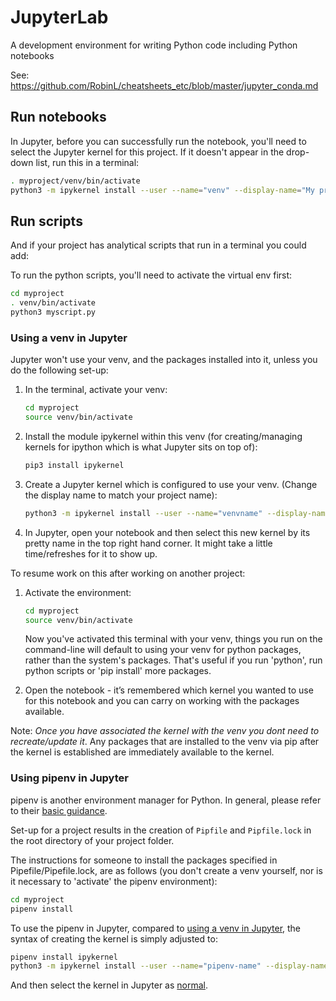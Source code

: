 # JupyterLab

A development environment for writing Python code including Python notebooks

See: <https://github.com/RobinL/cheatsheets_etc/blob/master/jupyter_conda.md>

## Run notebooks

In Jupyter, before you can successfully run the notebook, you'll need to select the Jupyter kernel for this project. If it doesn't appear in the drop-down list, run this in a terminal:

```bash
. myproject/venv/bin/activate
python3 -m ipykernel install --user --name="venv" --display-name="My project (Python3)"
```

## Run scripts

And if your project has analytical scripts that run in a terminal you could add:

To run the python scripts, you'll need to activate the virtual env first:

```bash
cd myproject
. venv/bin/activate
python3 myscript.py
```

### Using a venv in Jupyter

Jupyter won't use your venv, and the packages installed into it, unless you do the following set-up:

1. In the terminal, activate your venv:

    ```bash
    cd myproject
    source venv/bin/activate
    ```

2. Install the module ipykernel within this venv (for creating/managing kernels for ipython which is what Jupyter sits on top of):

    ```bash
    pip3 install ipykernel
    ```

3. Create a Jupyter kernel which is configured to use your venv. (Change the display name to match your project name):

    ```bash
    python3 -m ipykernel install --user --name="venvname" --display-name="My project (Python3)"
    ```

4. In Jupyter, open your notebook and then select this new kernel by its pretty name in the top right hand corner. It might take a little time/refreshes for it to show up.

To resume work on this after working on another project:

1. Activate the environment:

    ```bash
    cd myproject
    source venv/bin/activate
    ```

    Now you've activated this terminal with your venv, things you run on the command-line will default to using your venv for python packages, rather than the system's packages. That's useful if you run 'python', run python scripts or 'pip install' more packages.

2. Open the notebook - it’s remembered which kernel you wanted to use for this notebook and you can carry on working with the packages available.

Note: *Once you have associated the kernel with the venv you dont need to recreate/update it*. Any packages that are installed to the venv via pip after the kernel is established are immediately available to the kernel.

### Using pipenv in Jupyter

pipenv is another environment manager for Python. In general, please refer to their [basic guidance](https://pipenv-fork.readthedocs.io/en/latest/basics.html).

Set-up for a project results in the creation of `Pipfile` and `Pipfile.lock` in the root directory of your project folder.

The instructions for someone to install the packages specified in Pipefile/Pipefile.lock, are as follows (you don't create a venv yourself, nor is it necessary to 'activate' the pipenv environment):

```bash
cd myproject
pipenv install
```

To use the pipenv in Jupyter, compared to [using a venv in Jupyter](../tools/package-management.html#venv-and-pip), the syntax of creating the kernel is simply adjusted to:

```bash
pipenv install ipykernel
python3 -m ipykernel install --user --name="pipenv-name" --display-name="My project (Python3)"
```

And then select the kernel in Jupyter as [normal](../tools/package-management.html#venv-and-pip).
